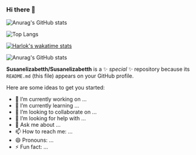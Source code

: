 ### Hi there 👋


![Anurag's GitHub stats](https://github-readme-stats.vercel.app/api?username=susanelizabetth&hide=contribs,prs)

![Top Langs](https://github-readme-stats.vercel.app/api/top-langs/?username=susanelizabetth)

[![Harlok's wakatime stats](https://github-readme-stats.vercel.app/api/wakatime?username=susanelizabetth)](https://github.com/susanelizabetth/github-readme-stats)

![Anurag's GitHub stats](https://github-readme-stats.vercel.app/api?username=susanelizabetth&show_icons=true)


**Susanelizabetth/Susanelizabetth** is a ✨ _special_ ✨ repository because its `README.md` (this file) appears on your GitHub profile.

Here are some ideas to get you started:

- 🔭 I’m currently working on ...
- 🌱 I’m currently learning ...
- 👯 I’m looking to collaborate on ...
- 🤔 I’m looking for help with ...
- 💬 Ask me about ...
- 📫 How to reach me: ...
- 😄 Pronouns: ...
- ⚡ Fun fact: ...

